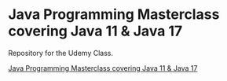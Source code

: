 # Java Programming Masterclass covering Java 11 & Java 17

Repository for the Udemy Class.

[Java Programming Masterclass covering Java 11 & Java 17](https://www.udemy.com/share/101Wdq3@6k7h0JTVvMrBIX_081Wwuom76lIFSCyCo9aebGuFG_pS6-DoPuK4WPWWpCHrlwmhmw==/)


